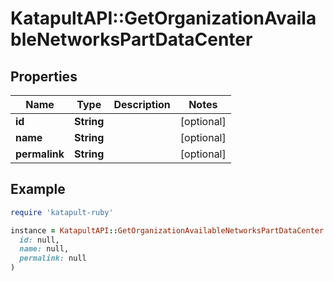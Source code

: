 # KatapultAPI::GetOrganizationAvailableNetworksPartDataCenter

## Properties

| Name | Type | Description | Notes |
| ---- | ---- | ----------- | ----- |
| **id** | **String** |  | [optional] |
| **name** | **String** |  | [optional] |
| **permalink** | **String** |  | [optional] |

## Example

```ruby
require 'katapult-ruby'

instance = KatapultAPI::GetOrganizationAvailableNetworksPartDataCenter.new(
  id: null,
  name: null,
  permalink: null
)
```

